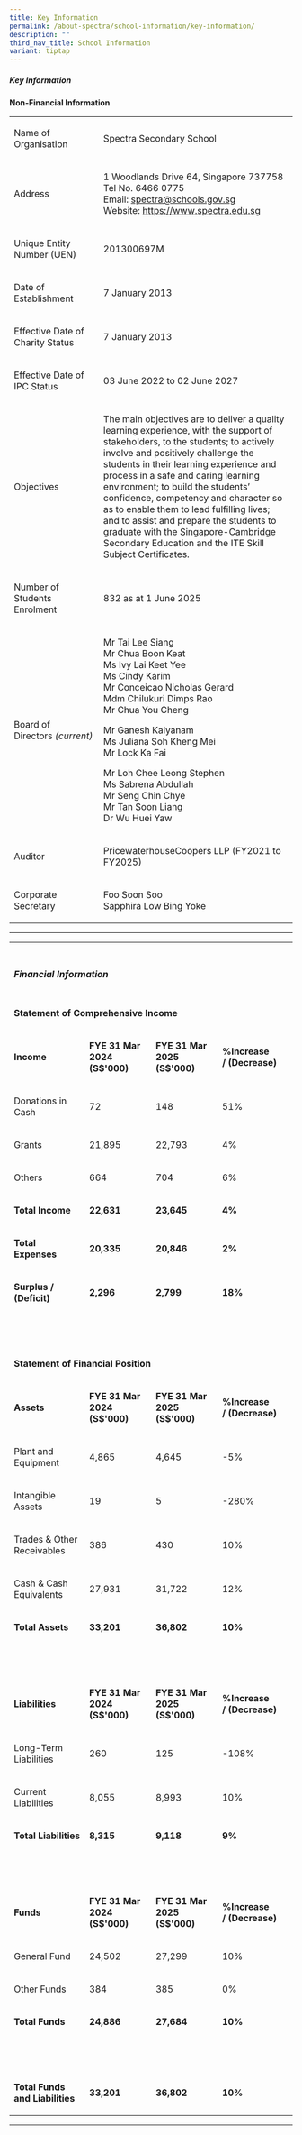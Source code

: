 ```yaml
---
title: Key Information
permalink: /about-spectra/school-information/key-information/
description: ""
third_nav_title: School Information
variant: tiptap
---
```

<h5><strong>Key Information</strong></h5>
<p><strong>Non-Financial Information</strong>
</p>
<table style="minWidth: 50px">
<colgroup>
<col>
<col>
</colgroup>
<tbody>
<tr>
<td rowspan="1" colspan="1">
<p>Name of Organisation</p>
</td>
<td rowspan="1" colspan="1">
<p>Spectra Secondary School</p>
</td>
</tr>
<tr>
<td rowspan="1" colspan="1">
<p>Address</p>
</td>
<td rowspan="1" colspan="1">
<p>1 Woodlands Drive 64, Singapore 737758
<br>Tel No. 6466 0775
<br>Email: <a href="mailto:spectra@schools.gov.sg" rel="noopener noreferrer nofollow" target="_blank">spectra@schools.gov.sg</a>
<br>Website: <a href="https://www.spectra.edu.sg" rel="noopener noreferrer nofollow" target="_blank">https://www.spectra.edu.sg</a>
</p>
</td>
</tr>
<tr>
<td rowspan="1" colspan="1">
<p>Unique Entity Number (UEN)</p>
</td>
<td rowspan="1" colspan="1">
<p>201300697M</p>
</td>
</tr>
<tr>
<td rowspan="1" colspan="1">
<p>Date of Establishment</p>
</td>
<td rowspan="1" colspan="1">
<p>7 January 2013</p>
</td>
</tr>
<tr>
<td rowspan="1" colspan="1">
<p>Effective Date of Charity Status</p>
</td>
<td rowspan="1" colspan="1">
<p>7 January 2013</p>
</td>
</tr>
<tr>
<td rowspan="1" colspan="1">
<p>Effective Date of IPC Status</p>
</td>
<td rowspan="1" colspan="1">
<p>03 June 2022 to 02 June 2027</p>
</td>
</tr>
<tr>
<td rowspan="1" colspan="1">
<p>Objectives</p>
</td>
<td rowspan="1" colspan="1">
<p>The main objectives are to deliver a quality learning experience, with
the support of stakeholders, to the students; to actively involve and positively
challenge the students in their learning experience and process in a safe
and caring learning environment; to build the students’ confidence, competency
and character so as to enable them to lead fulfilling lives; and to assist
and prepare the students to graduate with the Singapore-Cambridge Secondary
Education and the ITE Skill Subject Certificates.</p>
</td>
</tr>
<tr>
<td rowspan="1" colspan="1">
<p>Number of Students Enrolment</p>
</td>
<td rowspan="1" colspan="1">
<p>832 as at 1 June 2025</p>
</td>
</tr>
<tr>
<td rowspan="1" colspan="1">
<p>Board of Directors&nbsp;<em>(current)</em>
</p>
</td>
<td rowspan="1" colspan="1">
<p>Mr Tai Lee Siang
<br>Mr Chua Boon Keat
<br>Ms Ivy Lai Keet Yee
<br>Ms Cindy Karim
<br>Mr Conceicao Nicholas Gerard
<br>Mdm Chilukuri Dimps Rao
<br>Mr Chua You Cheng</p>
<p>Mr Ganesh Kalyanam
<br>Ms Juliana Soh Kheng Mei
<br>Mr Lock Ka Fai</p>
<p>Mr Loh Chee Leong Stephen
<br>Ms Sabrena Abdullah
<br>Mr Seng Chin Chye
<br>Mr Tan Soon Liang
<br>Dr Wu Huei Yaw</p>
</td>
</tr>
<tr>
<td rowspan="1" colspan="1">
<p>Auditor</p>
</td>
<td rowspan="1" colspan="1">
<p>PricewaterhouseCoopers LLP (FY2021 to FY2025)</p>
</td>
</tr>
<tr>
<td rowspan="1" colspan="1">
<p>Corporate Secretary</p>
</td>
<td rowspan="1" colspan="1">
<p>Foo Soon Soo
<br>Sapphira Low Bing Yoke</p>
</td>
</tr>
</tbody>
</table>
<hr>
<table style="minWidth: 100px">
<colgroup>
<col>
<col>
<col>
<col>
</colgroup>
<tbody>
<tr>
<td rowspan="1" colspan="1">
<p></p>
</td>
<td rowspan="1" colspan="1">
<p></p>
</td>
<td rowspan="1" colspan="1">
<p></p>
</td>
<td rowspan="1" colspan="1">
<p></p>
</td>
</tr>
<tr>
<td rowspan="1" colspan="2">
<h5><strong>Financial Information</strong></h5>
</td>
<td rowspan="1" colspan="1">
<p>&nbsp;</p>
</td>
<td rowspan="1" colspan="1">
<p>&nbsp;</p>
</td>
</tr>
<tr>
<td rowspan="1" colspan="3">
<p><strong>Statement of Comprehensive Income</strong>
</p>
</td>
<td rowspan="1" colspan="1">
<p>&nbsp;</p>
</td>
</tr>
<tr>
<td rowspan="1" colspan="1">
<p><strong>Income</strong>
</p>
</td>
<td rowspan="1" colspan="1">
<p><strong>FYE 31 Mar 2024 (S$'000)</strong>
</p>
</td>
<td rowspan="1" colspan="1">
<p><strong>FYE 31 Mar 2025 (S$'000)</strong>
</p>
</td>
<td rowspan="1" colspan="1">
<p><strong>%Increase /&nbsp;(Decrease)</strong>
</p>
</td>
</tr>
<tr>
<td rowspan="1" colspan="1">
<p>Donations in Cash</p>
</td>
<td rowspan="1" colspan="1">
<p>72</p>
</td>
<td rowspan="1" colspan="1">
<p>148</p>
</td>
<td rowspan="1" colspan="1">
<p>51%</p>
</td>
</tr>
<tr>
<td rowspan="1" colspan="1">
<p>Grants</p>
</td>
<td rowspan="1" colspan="1">
<p>21,895</p>
</td>
<td rowspan="1" colspan="1">
<p>22,793</p>
</td>
<td rowspan="1" colspan="1">
<p>4%</p>
</td>
</tr>
<tr>
<td rowspan="1" colspan="1">
<p>Others</p>
</td>
<td rowspan="1" colspan="1">
<p>664</p>
</td>
<td rowspan="1" colspan="1">
<p>704</p>
</td>
<td rowspan="1" colspan="1">
<p>6%</p>
</td>
</tr>
<tr>
<td rowspan="1" colspan="1">
<p><strong>Total Income</strong>
</p>
</td>
<td rowspan="1" colspan="1">
<p><strong>22,631</strong>
</p>
</td>
<td rowspan="1" colspan="1">
<p><strong>23,645</strong>
</p>
</td>
<td rowspan="1" colspan="1">
<p><strong>4%</strong>
</p>
</td>
</tr>
<tr>
<td rowspan="1" colspan="1">
<p><strong>Total Expenses</strong>
</p>
</td>
<td rowspan="1" colspan="1">
<p><strong>20,335</strong>
</p>
</td>
<td rowspan="1" colspan="1">
<p><strong>20,846</strong>
</p>
</td>
<td rowspan="1" colspan="1">
<p><strong>2%</strong>
</p>
</td>
</tr>
<tr>
<td rowspan="1" colspan="1">
<p><strong>Surplus / (Deficit)</strong>
</p>
</td>
<td rowspan="1" colspan="1">
<p><strong>2,296</strong>
</p>
</td>
<td rowspan="1" colspan="1">
<p><strong>2,799</strong>
</p>
</td>
<td rowspan="1" colspan="1">
<p><strong>18%</strong>
</p>
</td>
</tr>
<tr>
<td rowspan="1" colspan="1">
<p>&nbsp;</p>
</td>
<td rowspan="1" colspan="1">
<p>&nbsp;</p>
</td>
<td rowspan="1" colspan="1">
<p>&nbsp;</p>
</td>
<td rowspan="1" colspan="1">
<p>&nbsp;</p>
</td>
</tr>
<tr>
<td rowspan="1" colspan="3">
<p><strong>Statement of Financial Position</strong>
</p>
</td>
<td rowspan="1" colspan="1">
<p>&nbsp;</p>
</td>
</tr>
<tr>
<td rowspan="1" colspan="1">
<p><strong>Assets</strong>
</p>
</td>
<td rowspan="1" colspan="1">
<p><strong>FYE 31 Mar 2024 (S$'000)</strong>
</p>
</td>
<td rowspan="1" colspan="1">
<p><strong>FYE 31 Mar 2025 (S$'000)</strong>
</p>
</td>
<td rowspan="1" colspan="1">
<p><strong>%Increase /&nbsp;(Decrease)</strong>
</p>
</td>
</tr>
<tr>
<td rowspan="1" colspan="1">
<p>Plant and Equipment</p>
</td>
<td rowspan="1" colspan="1">
<p>4,865</p>
</td>
<td rowspan="1" colspan="1">
<p>4,645</p>
</td>
<td rowspan="1" colspan="1">
<p>-5%</p>
</td>
</tr>
<tr>
<td rowspan="1" colspan="1">
<p>Intangible Assets</p>
</td>
<td rowspan="1" colspan="1">
<p>19</p>
</td>
<td rowspan="1" colspan="1">
<p>5</p>
</td>
<td rowspan="1" colspan="1">
<p>-280%</p>
</td>
</tr>
<tr>
<td rowspan="1" colspan="1">
<p>Trades &amp; Other Receivables</p>
</td>
<td rowspan="1" colspan="1">
<p>386</p>
</td>
<td rowspan="1" colspan="1">
<p>430</p>
</td>
<td rowspan="1" colspan="1">
<p>10%</p>
</td>
</tr>
<tr>
<td rowspan="1" colspan="1">
<p>Cash &amp; Cash Equivalents</p>
</td>
<td rowspan="1" colspan="1">
<p>27,931</p>
</td>
<td rowspan="1" colspan="1">
<p>31,722</p>
</td>
<td rowspan="1" colspan="1">
<p>12%</p>
</td>
</tr>
<tr>
<td rowspan="1" colspan="1">
<p><strong>Total Assets</strong>
</p>
</td>
<td rowspan="1" colspan="1">
<p><strong>33,201</strong>
</p>
</td>
<td rowspan="1" colspan="1">
<p><strong>36,802</strong>
</p>
</td>
<td rowspan="1" colspan="1">
<p><strong>10%</strong>
</p>
</td>
</tr>
<tr>
<td rowspan="1" colspan="1">
<p>&nbsp;</p>
</td>
<td rowspan="1" colspan="1">
<p>&nbsp;</p>
</td>
<td rowspan="1" colspan="1">
<p>&nbsp;</p>
</td>
<td rowspan="1" colspan="1">
<p>&nbsp;</p>
</td>
</tr>
<tr>
<td rowspan="1" colspan="1">
<p><strong>Liabilities</strong>
</p>
</td>
<td rowspan="1" colspan="1">
<p><strong>FYE 31 Mar 2024 (S$'000)</strong>
</p>
</td>
<td rowspan="1" colspan="1">
<p><strong>FYE 31 Mar 2025 (S$'000)</strong>
</p>
</td>
<td rowspan="1" colspan="1">
<p><strong>%Increase /&nbsp;(Decrease)</strong>
</p>
</td>
</tr>
<tr>
<td rowspan="1" colspan="1">
<p>Long-Term Liabilities</p>
</td>
<td rowspan="1" colspan="1">
<p>260</p>
</td>
<td rowspan="1" colspan="1">
<p>125</p>
</td>
<td rowspan="1" colspan="1">
<p>-108%</p>
</td>
</tr>
<tr>
<td rowspan="1" colspan="1">
<p>Current Liabilities</p>
</td>
<td rowspan="1" colspan="1">
<p>8,055</p>
</td>
<td rowspan="1" colspan="1">
<p>8,993</p>
</td>
<td rowspan="1" colspan="1">
<p>10%</p>
</td>
</tr>
<tr>
<td rowspan="1" colspan="1">
<p><strong>Total Liabilities</strong>
</p>
</td>
<td rowspan="1" colspan="1">
<p><strong>8,315</strong>
</p>
</td>
<td rowspan="1" colspan="1">
<p><strong>9,118</strong>
</p>
</td>
<td rowspan="1" colspan="1">
<p><strong>9%</strong>
</p>
</td>
</tr>
<tr>
<td rowspan="1" colspan="1">
<p>&nbsp;</p>
</td>
<td rowspan="1" colspan="1">
<p>&nbsp;</p>
</td>
<td rowspan="1" colspan="1">
<p>&nbsp;</p>
</td>
<td rowspan="1" colspan="1">
<p>&nbsp;</p>
</td>
</tr>
<tr>
<td rowspan="1" colspan="1">
<p><strong>Funds</strong>
</p>
</td>
<td rowspan="1" colspan="1">
<p><strong>FYE 31 Mar 2024 (S$'000)</strong>
</p>
</td>
<td rowspan="1" colspan="1">
<p><strong>FYE 31 Mar 2025 (S$'000)</strong>
</p>
</td>
<td rowspan="1" colspan="1">
<p><strong>%Increase /&nbsp;(Decrease)</strong>
</p>
</td>
</tr>
<tr>
<td rowspan="1" colspan="1">
<p>General Fund</p>
</td>
<td rowspan="1" colspan="1">
<p>24,502</p>
</td>
<td rowspan="1" colspan="1">
<p>27,299</p>
</td>
<td rowspan="1" colspan="1">
<p>10%</p>
</td>
</tr>
<tr>
<td rowspan="1" colspan="1">
<p>Other Funds</p>
</td>
<td rowspan="1" colspan="1">
<p>384</p>
</td>
<td rowspan="1" colspan="1">
<p>385</p>
</td>
<td rowspan="1" colspan="1">
<p>0%</p>
</td>
</tr>
<tr>
<td rowspan="1" colspan="1">
<p><strong>Total Funds</strong>
</p>
</td>
<td rowspan="1" colspan="1">
<p><strong>24,886</strong>
</p>
</td>
<td rowspan="1" colspan="1">
<p><strong>27,684</strong>
</p>
</td>
<td rowspan="1" colspan="1">
<p><strong>10%</strong>
</p>
</td>
</tr>
<tr>
<td rowspan="1" colspan="1">
<p>&nbsp;</p>
</td>
<td rowspan="1" colspan="1">
<p>&nbsp;</p>
</td>
<td rowspan="1" colspan="1">
<p>&nbsp;</p>
</td>
<td rowspan="1" colspan="1">
<p>&nbsp;</p>
</td>
</tr>
<tr>
<td rowspan="1" colspan="1">
<p><strong>Total Funds and Liabilities</strong>
</p>
</td>
<td rowspan="1" colspan="1">
<p><strong>33,201</strong>
</p>
</td>
<td rowspan="1" colspan="1">
<p><strong>36,802</strong>
</p>
</td>
<td rowspan="1" colspan="1">
<p><strong>10%</strong>
</p>
</td>
</tr>
</tbody>
</table>
<hr>
<p></p>